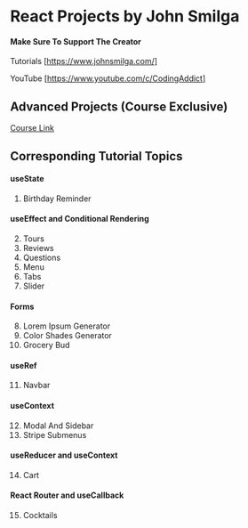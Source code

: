 # React Projects by John Smilga

#### Make Sure To Support The Creator

Tutorials [https://www.johnsmilga.com/]

YouTube [https://www.youtube.com/c/CodingAddict]

## Advanced Projects (Course Exclusive)

[Course Link](https://www.udemy.com/course/react-tutorial-and-projects-course/?couponCode=REACT-OCT)

## Corresponding Tutorial Topics

#### useState

1. Birthday Reminder

#### useEffect and Conditional Rendering

2. Tours
3. Reviews
4. Questions
5. Menu
6. Tabs
7. Slider

#### Forms

8. Lorem Ipsum Generator
9. Color Shades Generator
10. Grocery Bud

#### useRef

11. Navbar

#### useContext

12. Modal And Sidebar
13. Stripe Submenus

#### useReducer and useContext

14. Cart

#### React Router and useCallback

15. Cocktails
